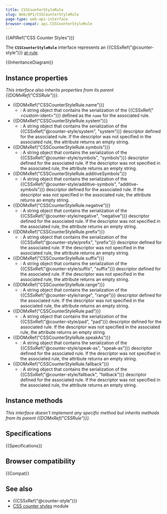 ```yaml
---
title: CSSCounterStyleRule
slug: Web/API/CSSCounterStyleRule
page-type: web-api-interface
browser-compat: api.CSSCounterStyleRule
---
```


{{APIRef("CSS Counter Styles")}}

The **`CSSCounterStyleRule`** interface represents an {{CSSxRef("@counter-style")}} [at-rule](/en-US/docs/Web/CSS/At-rule).

{{InheritanceDiagram}}

## Instance properties

_This interface also inherits properties from its parent {{DOMxRef("CSSRule")}}._

- {{DOMxRef("CSSCounterStyleRule.name")}}
  - : A string object that contains the serialization of the {{CSSxRef("&lt;custom-ident&gt;")}} defined as the `name` for the associated rule.
- {{DOMxRef("CSSCounterStyleRule.system")}}
  - : A string object that contains the serialization of the {{CSSxRef("@counter-style/system", "system")}} descriptor defined for the associated rule. If the descriptor was not specified in the associated rule, the attribute returns an empty string.
- {{DOMxRef("CSSCounterStyleRule.symbols")}}
  - : A string object that contains the serialization of the {{CSSxRef("@counter-style/symbols", "symbols")}} descriptor defined for the associated rule. If the descriptor was not specified in the associated rule, the attribute returns an empty string.
- {{DOMxRef("CSSCounterStyleRule.additiveSymbols")}}
  - : A string object that contains the serialization of the {{CSSxRef("@counter-style/additive-symbols", "additive-symbols")}} descriptor defined for the associated rule. If the descriptor was not specified in the associated rule, the attribute returns an empty string.
- {{DOMxRef("CSSCounterStyleRule.negative")}}
  - : A string object that contains the serialization of the {{CSSxRef("@counter-style/negative", "negative")}} descriptor defined for the associated rule. If the descriptor was not specified in the associated rule, the attribute returns an empty string.
- {{DOMxRef("CSSCounterStyleRule.prefix")}}
  - : A string object that contains the serialization of the {{CSSxRef("@counter-style/prefix", "prefix")}} descriptor defined for the associated rule. If the descriptor was not specified in the associated rule, the attribute returns an empty string.
- {{DOMxRef("CSSCounterStyleRule.suffix")}}
  - : A string object that contains the serialization of the {{CSSxRef("@counter-style/suffix", "suffix")}} descriptor defined for the associated rule. If the descriptor was not specified in the associated rule, the attribute returns an empty string.
- {{DOMxRef("CSSCounterStyleRule.range")}}
  - : A string object that contains the serialization of the {{CSSxRef("@counter-style/range", "range")}} descriptor defined for the associated rule. If the descriptor was not specified in the associated rule, the attribute returns an empty string.
- {{DOMxRef("CSSCounterStyleRule.pad")}}
  - : A string object that contains the serialization of the {{CSSxRef("@counter-style/pad", "pad")}} descriptor defined for the associated rule. If the descriptor was not specified in the associated rule, the attribute returns an empty string.
- {{DOMxRef("CSSCounterStyleRule.speakAs")}}
  - : A string object that contains the serialization of the {{CSSxRef("@counter-style/speak-as", "speak-as")}} descriptor defined for the associated rule. If the descriptor was not specified in the associated rule, the attribute returns an empty string.
- {{DOMxRef("CSSCounterStyleRule.fallback")}}
  - : A string object that contains the serialization of the {{CSSxRef("@counter-style/fallback", "fallback")}} descriptor defined for the associated rule. If the descriptor was not specified in the associated rule, the attribute returns an empty string.

## Instance methods

_This interface doesn't implement any specific method but inherits methods from its parent {{DOMxRef("CSSRule")}}._

## Specifications

{{Specifications}}

## Browser compatibility

{{Compat}}

## See also

- {{CSSxRef("@counter-style")}}
- [CSS counter styles](/en-US/docs/Web/CSS/CSS_counter_styles) module
